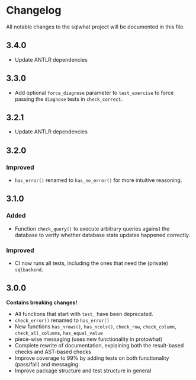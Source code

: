 # Changelog

All notable changes to the sqlwhat project will be documented in this file.

## 3.4.0

- Update ANTLR dependencies

## 3.3.0

- Add optional `force_diagnose` parameter to `test_exercise` to force passing the `diagnose` tests in `check_correct`.

## 3.2.1

- Update ANTLR dependencies

## 3.2.0

### Improved

- `has_error()` renamed to `has_no_error()` for more intuitive reasoning.

## 3.1.0

### Added

- Function `check_query()` to execute arbitrary queries against the database to verify whether database state updates happened correctly.

### Improved

- CI now runs all tests, including the ones that need the (private) `sqlbackend`.

## 3.0.0

**Contains breaking changes!**

- All functions that start with `test_` have been deprecated.
- `check_error()` renamed to `has_error()`
- New functions `has_nrows()`, `has_ncols()`, `check_row`, `check_column`, `check_all_columns`, `has_equal_value`
- piece-wise messaging (uses new functionality in protowhat)
- Complete rewrite of documentation, explaining both the result-based checks and AST-based checks
- Improve coverage to 99% by adding tests on both functionality (pass/fail) and messaging.
- Improve package structure and test structure in general
